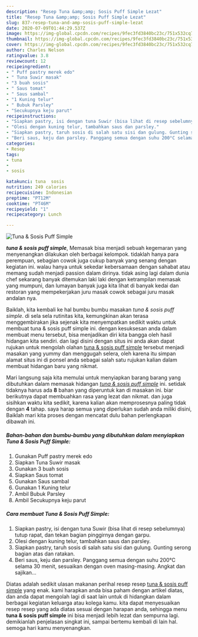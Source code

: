 ```yaml
---
description: "Resep Tuna &amp;amp; Sosis Puff Simple Lezat"
title: "Resep Tuna &amp;amp; Sosis Puff Simple Lezat"
slug: 837-resep-tuna-and-amp-sosis-puff-simple-lezat
date: 2020-07-09T01:44:29.537Z
image: https://img-global.cpcdn.com/recipes/9fec3fd3840bc23c/751x532cq70/tuna-sosis-puff-simple-foto-resep-utama.jpg
thumbnail: https://img-global.cpcdn.com/recipes/9fec3fd3840bc23c/751x532cq70/tuna-sosis-puff-simple-foto-resep-utama.jpg
cover: https://img-global.cpcdn.com/recipes/9fec3fd3840bc23c/751x532cq70/tuna-sosis-puff-simple-foto-resep-utama.jpg
author: Charles Nelson
ratingvalue: 3.8
reviewcount: 12
recipeingredient:
- " Puff pastry merek edo"
- " Tuna Suwir masak"
- "3 buah sosis"
- " Saus tomat"
- " Saus sambal"
- "1 Kuning telur"
- " Bubuk Parsley"
- "Secukupnya keju parut"
recipeinstructions:
- "Siapkan pastry, isi dengan tuna Suwir (bisa lihat di resep sebelumnya) tutup rapat, dan tekan bagian pinggirnya dengan garpu."
- "Olesi dengan kuning telur, tambahkan saus dan parsley."
- "Siapkan pastry, taruh sosis di salah satu sisi dan gulung. Gunting serong bagian atas dan ratakan."
- "Beri saus, keju dan parsley. Panggang semua dengan suhu 200°C selama 30 menit, sesuaikan dengan oven masing-masing. Angkat dan sajikan..."
categories:
- Resep
tags:
- tuna
- 
- sosis

katakunci: tuna  sosis 
nutrition: 249 calories
recipecuisine: Indonesian
preptime: "PT12M"
cooktime: "PT46M"
recipeyield: "1"
recipecategory: Lunch

---
```



![Tuna &amp; Sosis Puff Simple](https://img-global.cpcdn.com/recipes/9fec3fd3840bc23c/751x532cq70/tuna-sosis-puff-simple-foto-resep-utama.jpg)

<b><i>tuna &amp; sosis puff simple</i></b>, Memasak bisa menjadi sebuah kegemaran yang menyenangkan dilakukan oleh berbagai kelompok. tidaklah hanya para perempuan, sebagian cowok juga cukup banyak yang senang dengan kegiatan ini. walau hanya untuk sekedar kebersamaan dengan sahabat atau memang sudah menjadi passion dalam dirinya. tidak asing lagi dalam dunia chef sekarang banyak ditemukan laki laki dengan ketrampilan memasak yang mumpuni, dan lumayan banyak juga kita lihat di banyak kedai dan restoran yang mempekerjakan juru masak cowok sebagai juru masak andalan nya.



Baiklah, kita kembali ke hal bumbu bumbu masakan <i>tuna &amp; sosis puff simple</i>. di sela sela rutinitas kita, kemungkinan akan terasa menggembirakan jika sejenak kita menyempatkan sedikit waktu untuk membuat tuna &amp; sosis puff simple ini. dengan kesuksesan anda dalam membuat menu tersebut, bisa menjadikan diri kita bangga oleh hasil hidangan kita sendiri. dan lagi disini dengan situs ini anda akan dapat rujukan untuk mengolah olahan <u>tuna &amp; sosis puff simple</u> tersebut menjadi masakan yang yummy dan menggugah selera, oleh karena itu simpan alamat situs ini di ponsel anda sebagai salah satu rujukan kalian dalam membuat hidangan baru yang nikmat.


Mari langsung saja kita memulai untuk menyiapkan barang barang yang dibutuhkan dalam memasak hidangan <u><i>tuna &amp; sosis puff simple</i></u> ini. setidak tidaknya harus ada <b>8</b> bahan yang diperuntuk kan di masakan ini. biar berikutnya dapat membuahkan rasa yang lezat dan nikmat. dan juga sisihkan waktu kita sedikit, karena kalian akan memprosesnya paling tidak dengan <b>4</b> tahap. saya harap semua yang diperlukan sudah anda miliki disini, Baiklah mari kita proses dengan mencatat dulu bahan perlengkapan dibawah ini.

<!--inarticleads1-->

##### Bahan-bahan dan bumbu-bumbu yang dibutuhkan dalam menyiapkan Tuna &amp; Sosis Puff Simple:

1. Gunakan  Puff pastry merek edo
1. Siapkan  Tuna Suwir masak
1. Gunakan 3 buah sosis
1. Siapkan  Saus tomat
1. Gunakan  Saus sambal
1. Gunakan 1 Kuning telur
1. Ambil  Bubuk Parsley
1. Ambil Secukupnya keju parut




<!--inarticleads2-->

##### Cara membuat Tuna &amp; Sosis Puff Simple:

1. Siapkan pastry, isi dengan tuna Suwir (bisa lihat di resep sebelumnya) tutup rapat, dan tekan bagian pinggirnya dengan garpu.
1. Olesi dengan kuning telur, tambahkan saus dan parsley.
1. Siapkan pastry, taruh sosis di salah satu sisi dan gulung. Gunting serong bagian atas dan ratakan.
1. Beri saus, keju dan parsley. Panggang semua dengan suhu 200°C selama 30 menit, sesuaikan dengan oven masing-masing. Angkat dan sajikan...




Diatas adalah sedikit ulasan makanan perihal resep resep <u>tuna &amp; sosis puff simple</u> yang enak. kami harapkan anda bisa paham dengan artikel diatas, dan anda dapat mengolah lagi di saat lain untuk di hidangkan dalam berbagai kegiatan keluarga atau kolega kamu. kita dapat menyesuaikan resep resep yang ada diatas sesuai dengan harapan anda, sehingga menu <b>tuna &amp; sosis puff simple</b> ini bisa menjadi lebih lezat dan sempurna lagi. demikianlah penjelasan singkat ini, sampai bertemu kembali di lain hal. semoga hari kamu menyenangkan.
